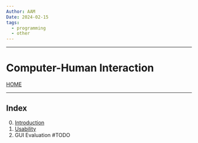 ```yaml
---
Author: AAM
Date: 2024-02-15
tags:
  - programming
  - other
---
```

---
# Computer-Human Interaction

[HOME](/README.md)

---

## Index

0. [Introduction](/Programming/CHI/data/0_Intro.md)
1. [Usability](/Programming/CHI/data/1_Usability)
2. GUI Evaluation #TODO 